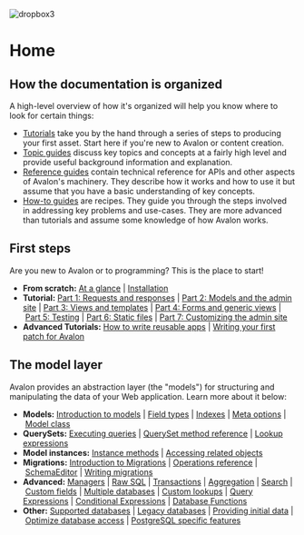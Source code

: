 ![dropbox3](https://user-images.githubusercontent.com/2152766/27328354-cd712dd8-55a9-11e7-89b8-bb8b01b9c66d.png)

# Home

## How the documentation is organized

A high-level overview of how it's organized will help you know where to look for certain things:

- [Tutorials](tutorials/) take you by the hand through a series of steps to producing your first asset. Start here if you're new to Avalon or content creation.
- [Topic guides](guides/) discuss key topics and concepts at a fairly high level and provide useful background information and explanation.
- [Reference guides](reference/) contain technical reference for APIs and other aspects of Avalon's machinery. They describe how it works and how to use it but assume that you have a basic understanding of key concepts.
- [How-to guides](howto/) are recipes. They guide you through the steps involved in addressing key problems and use-cases. They are more advanced than tutorials and assume some knowledge of how Avalon works.

## First steps

Are you new to Avalon or to programming? This is the place to start!

- **From scratch:** [At a glance](#at-a-glance) | [Installation](#installation)
- **Tutorial:** [Part 1: Requests and responses](https://docs.djangoproject.com/en/1.11/intro/tutorial01/) | [Part 2: Models and the admin site](https://docs.djangoproject.com/en/1.11/intro/tutorial02/) | [Part 3: Views and templates](https://docs.djangoproject.com/en/1.11/intro/tutorial03/) | [Part 4: Forms and generic views](https://docs.djangoproject.com/en/1.11/intro/tutorial04/) | [Part 5: Testing](https://docs.djangoproject.com/en/1.11/intro/tutorial05/) | [Part 6: Static files](https://docs.djangoproject.com/en/1.11/intro/tutorial06/) | [Part 7: Customizing the admin site](https://docs.djangoproject.com/en/1.11/intro/tutorial07/)
- **Advanced Tutorials:** [How to write reusable apps](https://docs.djangoproject.com/en/1.11/intro/reusable-apps/) | [Writing your first patch for Avalon](https://docs.djangoproject.com/en/1.11/intro/contributing/)

## The model layer

Avalon provides an abstraction layer (the "models") for structuring and manipulating the data of your Web application. Learn more about it below:

- **Models:** [Introduction to models](https://docs.djangoproject.com/en/1.11/topics/db/models/) | [Field types](https://docs.djangoproject.com/en/1.11/ref/models/fields/) | [Indexes](https://docs.djangoproject.com/en/1.11/ref/models/indexes/) | [Meta options](https://docs.djangoproject.com/en/1.11/ref/models/options/) | [Model class](https://docs.djangoproject.com/en/1.11/ref/models/class/)
- **QuerySets:** [Executing queries](https://docs.djangoproject.com/en/1.11/topics/db/queries/) | [QuerySet method reference](https://docs.djangoproject.com/en/1.11/ref/models/querysets/) | [Lookup expressions](https://docs.djangoproject.com/en/1.11/ref/models/lookups/)
- **Model instances:** [Instance methods](https://docs.djangoproject.com/en/1.11/ref/models/instances/) | [Accessing related objects](https://docs.djangoproject.com/en/1.11/ref/models/relations/)
- **Migrations:** [Introduction to Migrations](https://docs.djangoproject.com/en/1.11/topics/migrations/) | [Operations reference](https://docs.djangoproject.com/en/1.11/ref/migration-operations/) | [SchemaEditor](https://docs.djangoproject.com/en/1.11/ref/schema-editor/) | [Writing migrations](https://docs.djangoproject.com/en/1.11/howto/writing-migrations/)
- **Advanced:** [Managers](https://docs.djangoproject.com/en/1.11/topics/db/managers/) | [Raw SQL](https://docs.djangoproject.com/en/1.11/topics/db/sql/) | [Transactions](https://docs.djangoproject.com/en/1.11/topics/db/transactions/) | [Aggregation](https://docs.djangoproject.com/en/1.11/topics/db/aggregation/) | [Search](https://docs.djangoproject.com/en/1.11/topics/db/search/) | [Custom fields](https://docs.djangoproject.com/en/1.11/howto/custom-model-fields/) | [Multiple databases](https://docs.djangoproject.com/en/1.11/topics/db/multi-db/) | [Custom lookups](https://docs.djangoproject.com/en/1.11/howto/custom-lookups/) | [Query Expressions](https://docs.djangoproject.com/en/1.11/ref/models/expressions/) | [Conditional Expressions](https://docs.djangoproject.com/en/1.11/ref/models/conditional-expressions/) | [Database Functions](https://docs.djangoproject.com/en/1.11/ref/models/database-functions/)
- **Other:** [Supported databases](https://docs.djangoproject.com/en/1.11/ref/databases/) | [Legacy databases](https://docs.djangoproject.com/en/1.11/howto/legacy-databases/) | [Providing initial data](https://docs.djangoproject.com/en/1.11/howto/initial-data/) | [Optimize database access](https://docs.djangoproject.com/en/1.11/topics/db/optimization/) | [PostgreSQL specific features](https://docs.djangoproject.com/en/1.11/ref/contrib/postgres/)